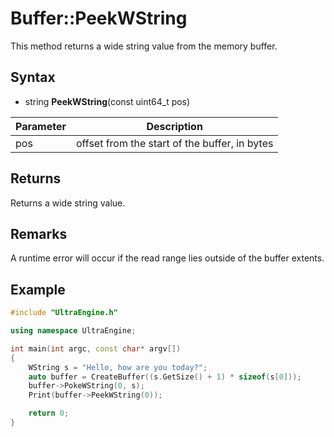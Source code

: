 # Buffer::PeekWString
This method returns a wide string value from the memory buffer.

## Syntax
- string **PeekWString**(const uint64_t pos)

| Parameter | Description |
| ----- | ----- |
| pos | offset from the start of the buffer, in bytes |

## Returns

Returns a wide string value.

## Remarks

A runtime error will occur if the read range lies outside of the buffer extents.

## Example

```c++
#include "UltraEngine.h"

using namespace UltraEngine;

int main(int argc, const char* argv[])
{
	WString s = "Hello, how are you today?";
	auto buffer = CreateBuffer((s.GetSize() + 1) * sizeof(s[0]));
	buffer->PokeWString(0, s);
	Print(buffer->PeekWString(0));

	return 0;
}
```
